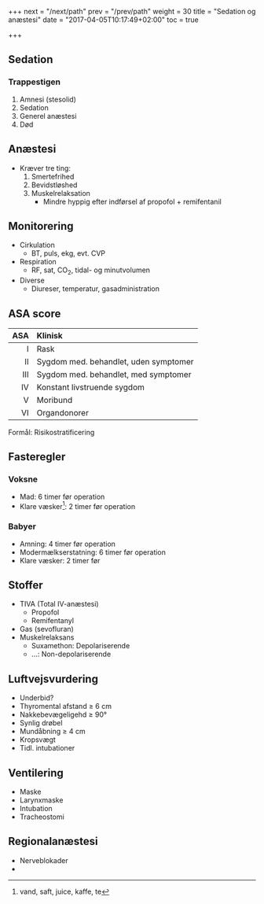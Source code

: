 +++
next = "/next/path"
prev = "/prev/path"
weight = 30
title = "Sedation og anæstesi"
date = "2017-04-05T10:17:49+02:00"
toc = true

+++

## Sedation

### Trappestigen

1. Amnesi (stesolid)
2. Sedation
3. Generel anæstesi
4. Død

## Anæstesi

- Kræver tre ting:
    1. Smertefrihed
    2. Bevidstløshed
    3. Muskelrelaksation
        - Mindre hyppig efter indførsel af propofol + remifentanil

## Monitorering

- Cirkulation
    - BT, puls, ekg, evt. CVP
- Respiration
    - RF, sat, CO<sub>2</sub>, tidal- og minutvolumen
- Diverse
    - Diureser, temperatur, gasadministration

## ASA score

| ASA | Klinisk                               |
|----:|:--------------------------------------|
|   I | Rask                                  |
|  II | Sygdom med. behandlet, uden symptomer |
| III | Sygdom med. behandlet, med symptomer  |
|  IV | Konstant livstruende sygdom           |
|   V | Moribund                              |
|  VI | Organdonorer                          |

Formål: Risikostratificering

## Fasteregler

### Voksne
- Mad: 6 timer før operation
- Klare væsker[^1]: 2 timer før operation

### Babyer
- Amning: 4 timer før operation
- Modermælkserstatning: 6 timer før operation
- Klare væsker: 2 timer før

[^1]: vand, saft, juice, kaffe, te

## Stoffer

- TIVA (Total IV-anæstesi)
    - Propofol
    - Remifentanyl
- Gas (sevofluran)
- Muskelrelaksans
    - Suxamethon: Depolariserende
    - ...: Non-depolariserende

## Luftvejsvurdering

- Underbid?
- Thyromental afstand ≥ 6 cm
- Nakkebevægeligehd ≥ 90°
- Synlig drøbel
- Mundåbning ≥ 4 cm
- Kropsvægt
- Tidl. intubationer

## Ventilering

- Maske
- Larynxmaske
- Intubation
- Tracheostomi

## Regionalanæstesi

- Nerveblokader
- 
